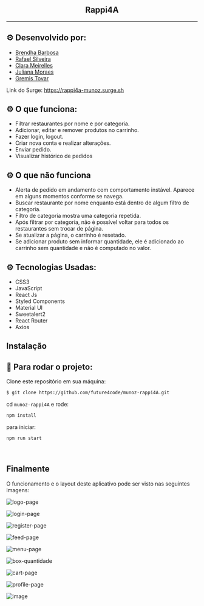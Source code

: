 <h2 align="center">Rappi4A</h2>

<hr/>

## ⚙️ Desenvolvido por: 
- [Brendha Barbosa](https://github.com/BrendhaLuizaB)
- [Rafael Silveira](https://github.com/rafaelsilveeira)
- [Clara Meirelles](https://github.com/ClaraMeirelles)
- [Juliana Moraes](https://github.com/jhmoraes)
- [Gremis Tovar](https://github.com/Gremis)

Link do Surge: https://rappi4a-munoz.surge.sh

## ⚙️ O que funciona:
- Filtrar restaurantes por nome e por categoria.
- Adicionar, editar e remover produtos no carrinho.
- Fazer login, logout.
- Criar nova conta e realizar alterações.
- Enviar pedido.
- Visualizar histórico de pedidos

## ⚙️ O que não funciona
- Alerta de pedido em andamento com comportamento instável. Aparece em alguns momentos conforme se navega.
- Buscar restaurante por nome enquanto está dentro de algum filtro de categoria.
- Filtro de categoria mostra uma categoria repetida.
- Após filtrar por categoria, não é possível voltar para todos os restaurantes sem trocar de página.
- Se atualizar a página, o carrinho é resetado.
- Se adicionar produto sem informar quantidade, ele é adicionado ao carrinho sem quantidade e não é computado no valor.

## ⚙️ Tecnologias Usadas:
- CSS3
- JavaScript
- React Js
- Styled Components
- Material UI
- Sweetalert2
- React Router
- Axios

## Instalação

## 🏁 Para rodar o projeto:

Clone este repositório em sua máquina:

```bash
$ git clone https://github.com/future4code/munoz-rappi4A.git
```

cd `munoz-rappi4A` e rode:

```bash
npm install
```

para iniciar:

```bash
npm run start
```

<br/>

## Finalmente

O funcionamento e o layout deste aplicativo pode ser visto nas seguintes imagens:

![logo-page](https://user-images.githubusercontent.com/52436121/128655719-2d48d35e-015e-44ab-ae35-7b71d44f2f6a.png)

![login-page](https://user-images.githubusercontent.com/52436121/128655731-c02109e1-3c5a-4241-be18-aa26256680f5.png)

![register-page](https://user-images.githubusercontent.com/52436121/128655742-67faf643-3673-4ee6-9df5-ad7180cf7e99.png)

![feed-page](https://user-images.githubusercontent.com/52436121/128655756-5d370499-a586-4908-ac78-a26a15cc9aea.png)

![menu-page](https://user-images.githubusercontent.com/52436121/128655763-90176f97-636d-4267-a528-67b7de98174d.png)

![box-quantidade](https://user-images.githubusercontent.com/52436121/128655768-db6bf9a9-aa6f-4df8-b03b-ffc5fc6bfe14.png)

![cart-page](https://user-images.githubusercontent.com/52436121/128655772-cade1fa9-96b1-4763-95ca-1c1867a5c7bd.png)

![profile-page](https://user-images.githubusercontent.com/52436121/128655775-3867aa6c-920d-4eba-ba67-0649e0c9eaca.png)

![image](https://user-images.githubusercontent.com/52436121/128656180-ac8c987b-6a20-4d11-af54-011b1ca9e8b6.png)
